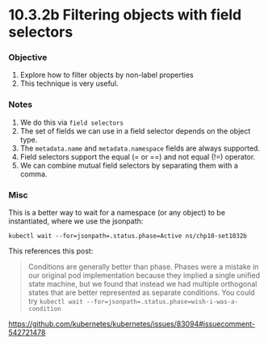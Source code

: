 # 10.3.2b Filtering objects with field selectors

### Objective

1. Explore how to filter objects by non-label properties
2. This technique is very useful.


### Notes

1. We do this via `field selectors`
2. The set of fields we can use in a field selector depends on the object type.
3. The `metadata.name` and `metadata.namespace` fields are always supported. 
4. Field selectors support the equal (= or ==) and not equal (!=) operator.
5. We can combine mutual field selectors by separating them with a comma.

### Misc

This is a better way to wait for a namespace (or any object) to be instantiated, where we use the jsonpath:

```
kubectl wait --for=jsonpath=.status.phase=Active ns/chp10-set1032b
```

This references this post:

> Conditions are generally better than phase. Phases were a mistake in our original pod implementation because they implied a single unified state machine, but we found that instead we had multiple orthogonal states that are better represented as separate conditions. You could try `kubectl wait --for=jsonpath=.status.phase=wish-i-was-a-condition`

https://github.com/kubernetes/kubernetes/issues/83094#issuecomment-542721478

